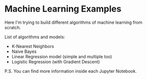 # Machine Learning Examples

Here I'm trying to build different algorithms of machine learning from scratch.

List of algorithms and models:

 - K-Nearest Neighbors
 - Naive Bayes
 - Linear Regression model (simple and multiple too)
 - Logistic Regression (with Gradient Descent)

P.S. You can find more information inside each Jupyter Notebook.